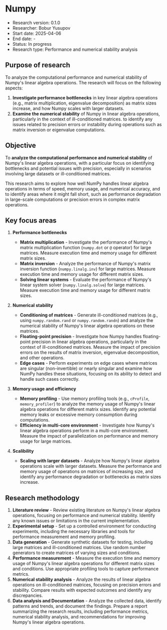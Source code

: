 # Numpy

- Research version: 0.1.0
- Researcher: Bobur Yusupov
- Start date: 2025-04-06
- End date: -
- Status: In progress
- Research type: Performance and numerical stability analysis

## Purpose of research

To analyze the computational performance and numerical stability of Numpy's linear algebra operations. The research will focus on the following aspects:

1. **Investigate performance bottlenecks** in key linear algebra operations (e.g., matrix multiplication, eigenvalue decomposition) as matrix sizes increase, and how Numpy scales with larger datasets.
2. **Examine the numerical stability** of Numpy in linear algebra operations, particularly in the context of ill-conditioned matrices. to identify any issues related to precision errors or instability during operations such as matrix inversion or eigenvalue computations.

## Objective

To **analyze the computational performance and numerical stability** of Numpy's linear algebra operations, with a particular focus on identifying bottlenecks and potential issues with precision, especially in scenarios involving large datasets or ill-conditioned matrices.

This research aims to explore how well NumPy handles linear algebra operations in terms of speed, memory usage, and numerical accuracy, and to identify areas where it might fall short, such as performance degradation in large-scale computations or precision errors in complex matrix operations.

## Key focus areas

1. **Performance bottlenecks**
    - **Matrix multiplication** - Investigate the performance of Numpy's matrix multiplication function (`numpy.dot` or `@` operator) for large matrices. Measure execution time and memory usage for different matrix sizes.
    - **Matrix inversion** - Analyze the performance of Numpy's matrix inversion function (`numpy.linalg.inv`) for large matrices. Measure execution time and memory usage for different matrix sizes.
    - **Solving linear systems** - Evaluate the performance of Numpy's linear system solver (`numpy.linalg.solve`) for large matrices. Measure execution time and memory usage for different matrix sizes.

2. **Numerical stability**
    - **Conditioning of matrices** - Generate ill-conditioned matrices (e.g., using `numpy.random.rand` or `numpy.random.randn`) and analyze the numerical stability of Numpy's linear algebra operations on these matrices.
    - **Floating-point precision** - Investigate how Numpy handles floating-point precision in linear algebra operations, particularly in the context of ill-conditioned matrices. Measure the impact of precision errors on the results of matrix inversion, eigenvalue decomposition, and other operations.
    - **Edge cases** - Perform experiments on edge cases where matrices are singular (non-invertible) or nearly singular and examine how NumPy handles these situations, focusing on its ability to detect and handle such cases correctly.

3. **Memory usage and efficiency**

    - **Memory profiling** - Use memory profiling tools (e.g., `cProfile`, `memory_profiler`) to analyze the memory usage of Numpy's linear algebra operations for different matrix sizes. Identify any potential memory leaks or excessive memory consumption during computations.
    - **Efficiency in multi-core environment** - Investigate how Numpy's linear algebra operations perform in a multi-core environment. Measure the impact of parallelization on performance and memory usage for large matrices.

4. **Scalibility**
    - **Scaling with larger datasets** - Analyze how Numpy's linear algebra operations scale with larger datasets. Measure the performance and memory usage of operations on matrices of increasing size, and identify any performance degradation or bottlenecks as matrix sizes increase.

## Research methodology

1. **Literature review** - Review existing literature on Numpy's linear algebra operations, focusing on performance and numerical stability. Identify any known issues or limitations in the current implementation.
2. **Experimental setup** - Set up a controlled environment for conducting experiments, including the necessary libraries and tools for performance measurement and memory profiling.
3. **Data generation** - Generate synthetic datasets for testing, including large matrices and ill-conditioned matrices. Use random number generators to create matrices of varying sizes and conditions.
4. **Performance measurement** - Measure the execution time and memory usage of Numpy's linear algebra operations for different matrix sizes and conditions. Use appropriate profiling tools to capture performance metrics.
5. **Numerical stability analysis** - Analyze the results of linear algebra operations on ill-conditioned matrices, focusing on precision errors and stability. Compare results with expected outcomes and identify any discrepancies.
6. **Data analysis and Documentation** - Analyze the collected data, identify patterns and trends, and document the findings. Prepare a report summarizing the research results, including performance metrics, numerical stability analysis, and recommendations for improving Numpy's linear algebra operations.
